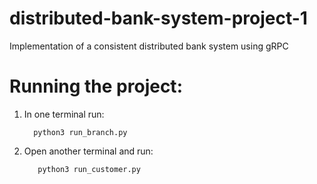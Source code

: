 # distributed-bank-system-project-1
Implementation of a consistent distributed bank system using gRPC

# Running the project:
 1) In one terminal run:

    ```
      python3 run_branch.py
    ```

2) Open another terminal and run:

   ```
      python3 run_customer.py
   ```


